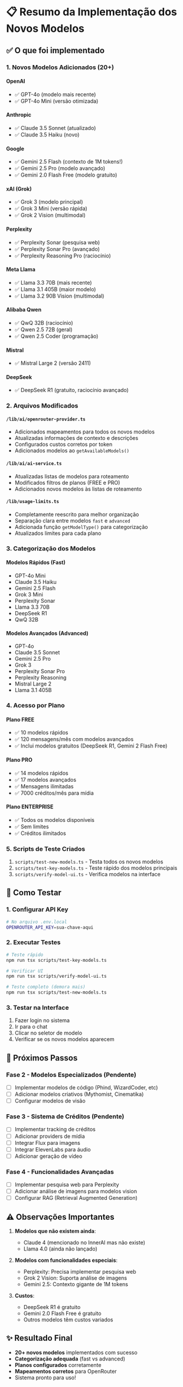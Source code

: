 # 📋 Resumo da Implementação dos Novos Modelos

## ✅ O que foi implementado

### 1. **Novos Modelos Adicionados (20+)**

#### OpenAI
- ✅ GPT-4o (modelo mais recente)
- ✅ GPT-4o Mini (versão otimizada)

#### Anthropic
- ✅ Claude 3.5 Sonnet (atualizado)
- ✅ Claude 3.5 Haiku (novo)

#### Google
- ✅ Gemini 2.5 Flash (contexto de 1M tokens!)
- ✅ Gemini 2.5 Pro (modelo avançado)
- ✅ Gemini 2.0 Flash Free (modelo gratuito)

#### xAI (Grok)
- ✅ Grok 3 (modelo principal)
- ✅ Grok 3 Mini (versão rápida)
- ✅ Grok 2 Vision (multimodal)

#### Perplexity
- ✅ Perplexity Sonar (pesquisa web)
- ✅ Perplexity Sonar Pro (avançado)
- ✅ Perplexity Reasoning Pro (raciocínio)

#### Meta Llama
- ✅ Llama 3.3 70B (mais recente)
- ✅ Llama 3.1 405B (maior modelo)
- ✅ Llama 3.2 90B Vision (multimodal)

#### Alibaba Qwen
- ✅ QwQ 32B (raciocínio)
- ✅ Qwen 2.5 72B (geral)
- ✅ Qwen 2.5 Coder (programação)

#### Mistral
- ✅ Mistral Large 2 (versão 2411)

#### DeepSeek
- ✅ DeepSeek R1 (gratuito, raciocínio avançado)

### 2. **Arquivos Modificados**

#### `/lib/ai/openrouter-provider.ts`
- Adicionados mapeamentos para todos os novos modelos
- Atualizadas informações de contexto e descrições
- Configurados custos corretos por token
- Adicionados modelos ao `getAvailableModels()`

#### `/lib/ai/ai-service.ts`
- Atualizadas listas de modelos para roteamento
- Modificados filtros de planos (FREE e PRO)
- Adicionados novos modelos às listas de roteamento

#### `/lib/usage-limits.ts`
- Completamente reescrito para melhor organização
- Separação clara entre modelos `fast` e `advanced`
- Adicionada função `getModelType()` para categorização
- Atualizados limites para cada plano

### 3. **Categorização dos Modelos**

#### Modelos Rápidos (Fast)
- GPT-4o Mini
- Claude 3.5 Haiku
- Gemini 2.5 Flash
- Grok 3 Mini
- Perplexity Sonar
- Llama 3.3 70B
- DeepSeek R1
- QwQ 32B

#### Modelos Avançados (Advanced)
- GPT-4o
- Claude 3.5 Sonnet
- Gemini 2.5 Pro
- Grok 3
- Perplexity Sonar Pro
- Perplexity Reasoning
- Mistral Large 2
- Llama 3.1 405B

### 4. **Acesso por Plano**

#### Plano FREE
- ✅ 10 modelos rápidos
- ✅ 120 mensagens/mês com modelos avançados
- ✅ Inclui modelos gratuitos (DeepSeek R1, Gemini 2 Flash Free)

#### Plano PRO
- ✅ 14 modelos rápidos
- ✅ 17 modelos avançados
- ✅ Mensagens ilimitadas
- ✅ 7000 créditos/mês para mídia

#### Plano ENTERPRISE
- ✅ Todos os modelos disponíveis
- ✅ Sem limites
- ✅ Créditos ilimitados

### 5. **Scripts de Teste Criados**

1. `scripts/test-new-models.ts` - Testa todos os novos modelos
2. `scripts/test-key-models.ts` - Teste rápido dos modelos principais
3. `scripts/verify-model-ui.ts` - Verifica modelos na interface

## 🚀 Como Testar

### 1. Configurar API Key
```bash
# No arquivo .env.local
OPENROUTER_API_KEY=sua-chave-aqui
```

### 2. Executar Testes
```bash
# Teste rápido
npm run tsx scripts/test-key-models.ts

# Verificar UI
npm run tsx scripts/verify-model-ui.ts

# Teste completo (demora mais)
npm run tsx scripts/test-new-models.ts
```

### 3. Testar na Interface
1. Fazer login no sistema
2. Ir para o chat
3. Clicar no seletor de modelo
4. Verificar se os novos modelos aparecem

## 📝 Próximos Passos

### Fase 2 - Modelos Especializados (Pendente)
- [ ] Implementar modelos de código (Phind, WizardCoder, etc)
- [ ] Adicionar modelos criativos (Mythomist, Cinematika)
- [ ] Configurar modelos de visão

### Fase 3 - Sistema de Créditos (Pendente)
- [ ] Implementar tracking de créditos
- [ ] Adicionar providers de mídia
- [ ] Integrar Flux para imagens
- [ ] Integrar ElevenLabs para áudio
- [ ] Adicionar geração de vídeo

### Fase 4 - Funcionalidades Avançadas
- [ ] Implementar pesquisa web para Perplexity
- [ ] Adicionar análise de imagens para modelos vision
- [ ] Configurar RAG (Retrieval Augmented Generation)

## ⚠️ Observações Importantes

1. **Modelos que não existem ainda**:
   - Claude 4 (mencionado no InnerAI mas não existe)
   - Llama 4.0 (ainda não lançado)

2. **Modelos com funcionalidades especiais**:
   - Perplexity: Precisa implementar pesquisa web
   - Grok 2 Vision: Suporta análise de imagens
   - Gemini 2.5: Contexto gigante de 1M tokens

3. **Custos**:
   - DeepSeek R1 é gratuito
   - Gemini 2.0 Flash Free é gratuito
   - Outros modelos têm custos variados

## ✨ Resultado Final

- **20+ novos modelos** implementados com sucesso
- **Categorização adequada** (fast vs advanced)
- **Planos configurados** corretamente
- **Mapeamentos corretos** para OpenRouter
- Sistema pronto para uso!